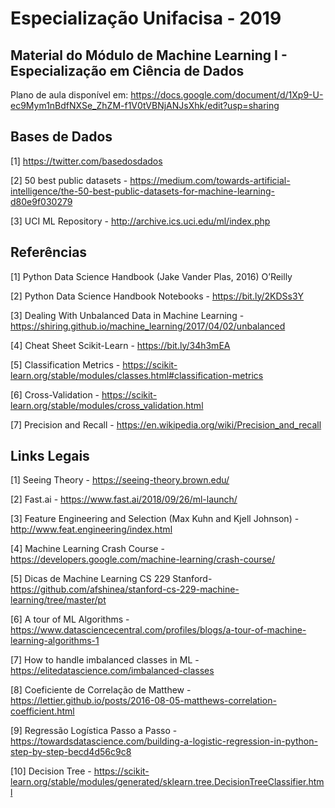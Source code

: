 # Especialização Unifacisa - 2019

## Material do Módulo de Machine Learning I - Especialização em Ciência de Dados

Plano de aula disponível em: https://docs.google.com/document/d/1Xp9-U-ec9Mym1nBdfNXSe_ZhZM-f1V0tVBNjANJsXhk/edit?usp=sharing

## Bases de Dados

[1] https://twitter.com/basedosdados

[2] 50 best public datasets - https://medium.com/towards-artificial-intelligence/the-50-best-public-datasets-for-machine-learning-d80e9f030279

[3] UCI ML Repository - http://archive.ics.uci.edu/ml/index.php


## Referências

[1] Python Data Science Handbook (Jake Vander Plas, 2016) O’Reilly 

[2] Python Data Science Handbook Notebooks - https://bit.ly/2KDSs3Y

[3] Dealing With Unbalanced Data in Machine Learning - https://shiring.github.io/machine_learning/2017/04/02/unbalanced

[4] Cheat Sheet Scikit-Learn - https://bit.ly/34h3mEA

[5] Classification Metrics - https://scikit-learn.org/stable/modules/classes.html#classification-metrics

[6] Cross-Validation - https://scikit-learn.org/stable/modules/cross_validation.html

[7] Precision and Recall - https://en.wikipedia.org/wiki/Precision_and_recall


## Links Legais

[1] Seeing Theory - https://seeing-theory.brown.edu/

[2] Fast.ai - https://www.fast.ai/2018/09/26/ml-launch/

[3] Feature Engineering and Selection (Max Kuhn and Kjell Johnson) - http://www.feat.engineering/index.html

[4] Machine Learning Crash Course - https://developers.google.com/machine-learning/crash-course/

[5] Dicas de Machine Learning CS 229 Stanford- https://github.com/afshinea/stanford-cs-229-machine-learning/tree/master/pt

[6] A tour of ML Algorithms - https://www.datasciencecentral.com/profiles/blogs/a-tour-of-machine-learning-algorithms-1

[7] How to handle imbalanced classes in ML - https://elitedatascience.com/imbalanced-classes

[8] Coeficiente de Correlação de Matthew - https://lettier.github.io/posts/2016-08-05-matthews-correlation-coefficient.html

[9] Regressão Logística Passo a Passo - https://towardsdatascience.com/building-a-logistic-regression-in-python-step-by-step-becd4d56c9c8

[10] Decision Tree - https://scikit-learn.org/stable/modules/generated/sklearn.tree.DecisionTreeClassifier.html
